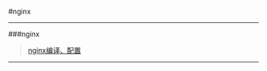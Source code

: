 #nginx
****

###nginx
>[nginx编译、配置](https://github.com/time-river/time-river/tree/master/nginx/config)  
****

